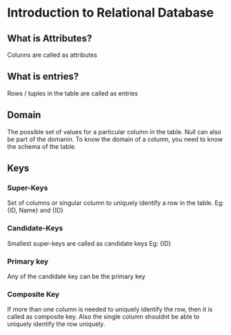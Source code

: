 # Introduction to Relational Database

## What is Attributes?
Colunns are called as attributes

## What is entries?
Rows / tuples in the table are called as entries

## Domain
The possible set of values for a particular column in the table. Null can also be part of the domanin. To know the domain of a column, you need to know the schema of the table.

## Keys

### Super-Keys
Set of columns or singular column to uniquely identify a row in the table. Eg: {ID, Name} and {ID}

### Candidate-Keys
Smallest super-keys are called as candidate keys Eg: {ID}

### Primary key
Any of the candidate key can be the primary key

### Composite Key
If more than one column is needed to uniquely identify the row, then it is called as composite key. Also the single column shouldnt be able to uniquely identify the row uniquely.
